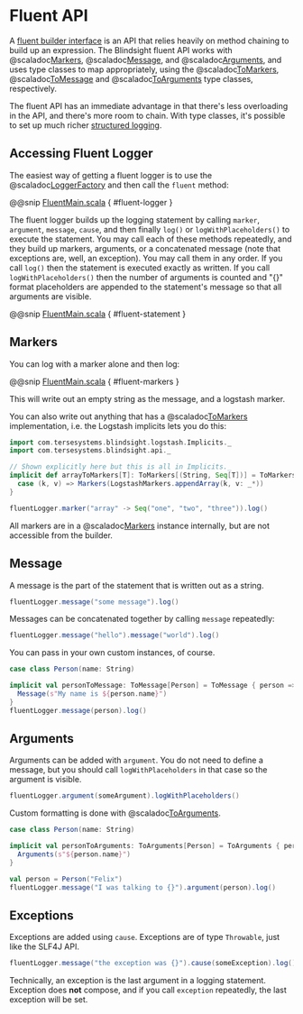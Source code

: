 # Fluent API

A [fluent builder interface](https://www.martinfowler.com/bliki/FluentInterface.html) is an API that relies heavily on method chaining to build up an expression.  The Blindsight fluent API works with @scaladoc[Markers](com.tersesystems.blindsight.api.Markers), @scaladoc[Message](com.tersesystems.blindsight.api.Message), and @scaladoc[Arguments](com.tersesystems.blindsight.api.Arguments), and uses type classes to map appropriately, using the @scaladoc[ToMarkers](com.tersesystems.blindsight.api.ToMarkers), @scaladoc[ToMessage](com.tersesystems.blindsight.api.ToMessage) and @scaladoc[ToArguments](com.tersesystems.blindsight.api.ToArguments) type classes, respectively. 

The fluent API has an immediate advantage in that there's less overloading in the API, and there's more room to chain.  With type classes, it's possible to set up much richer [structured logging](https://tersesystems.com/blog/2020/03/10/a-taxonomy-of-logging/).

## Accessing Fluent Logger

The easiest way of getting a fluent logger is to use the @scaladoc[LoggerFactory](com.tersesystems.blindsight.LoggerFactory) and then call the `fluent` method:

@@snip [FluentMain.scala](../../../test/scala/example/fluent/FluentMain.scala) { #fluent-logger }

The fluent logger builds up the logging statement by calling `marker`, `argument`, `message`, `cause`, and then finally `log()` or `logWithPlaceholders()` to execute the statement.  You may call each of these methods repeatedly, and they build up markers, arguments, or a concatenated message (note that exceptions are, well, an exception).  You may call them in any order.  If you call `log()` then the statement is executed exactly as written.  If you call `logWithPlaceholders()` then the number of arguments is counted and "{}" format placeholders are appended to the statement's message so that all arguments are visible.

@@snip [FluentMain.scala](../../../test/scala/example/fluent/FluentMain.scala) { #fluent-statement }

## Markers

You can log with a marker alone and then log:

@@snip [FluentMain.scala](../../../test/scala/example/fluent/FluentMain.scala) { #fluent-markers }

This will write out an empty string as the message, and a logstash marker.

You can also write out anything that has a  @scaladoc[ToMarkers](com.tersesystems.blindsight.api.ToMarkers) implementation, i.e. the Logstash implicits lets you do this:

```scala
import com.tersesystems.blindsight.logstash.Implicits._
import com.tersesystems.blindsight.api._

// Shown explicitly here but this is all in Implicits._
implicit def arrayToMarkers[T]: ToMarkers[(String, Seq[T])] = ToMarkers {
  case (k, v) => Markers(LogstashMarkers.appendArray(k, v: _*))
}

fluentLogger.marker("array" -> Seq("one", "two", "three")).log()
```

All markers are in a @scaladoc[Markers](com.tersesystems.blindsight.api.Markers) instance internally, but are not accessible from the builder.

## Message

A message is the part of the statement that is written out as a string.  

```scala
fluentLogger.message("some message").log()
```

Messages can be concatenated together by calling `message` repeatedly:

```scala
fluentLogger.message("hello").message("world").log()
```

You can pass in your own custom instances, of course.

```scala
case class Person(name: String)

implicit val personToMessage: ToMessage[Person] = ToMessage { person =>
  Message(s"My name is ${person.name}")
}
fluentLogger.message(person).log()
```

## Arguments

Arguments can be added with `argument`.  You do not need to define a message, but you should call `logWithPlaceholders` in that case so the argument is visible.

```scala
fluentLogger.argument(someArgument).logWithPlaceholders()
```

Custom formatting is done with @scaladoc[ToArguments](com.tersesystems.blindsight.api.ToArguments).

```scala
case class Person(name: String)

implicit val personToArguments: ToArguments[Person] = ToArguments { person =>
  Arguments(s"${person.name}")
}

val person = Person("Felix")
fluentLogger.message("I was talking to {}").argument(person).log()
```

## Exceptions

Exceptions are added using `cause`.  Exceptions are of type `Throwable`, just like the SLF4J API.

```scala
fluentLogger.message("the exception was {}").cause(someException).log()
```

Technically, an exception is the last argument in a logging statement.  Exception does **not** compose, and if you call `exception` repeatedly, the last exception will be set.  